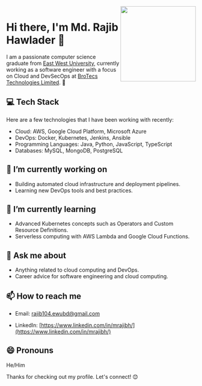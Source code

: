 
<img align="right" width="200" height="200" src=![profile-pic](https://user-images.githubusercontent.com/43757878/235487376-ce2ff787-f006-4815-a44b-2ddfbc549b15.jpg)>

# Hi there, I'm Md. Rajib Hawlader 👋


I am a passionate computer science graduate from <a href="https://ewubd.edu">East West University</a>, currently working as a software engineer with a focus on Cloud and DevSecOps at <a href="https://brotecs.com">BroTecs Technologies Limited</a>. 🚀

## 💻 Tech Stack

Here are a few technologies that I have been working with recently:

* Cloud: AWS, Google Cloud Platform, Microsoft Azure
* DevOps: Docker, Kubernetes, Jenkins, Ansible
* Programming Languages: Java, Python, JavaScript, TypeScript
* Databases: MySQL, MongoDB, PostgreSQL

## 🔭 I’m currently working on

- Building automated cloud infrastructure and deployment pipelines.
- Learning new DevOps tools and best practices.

## 🌱 I’m currently learning

- Advanced Kubernetes concepts such as Operators and Custom Resource Definitions.
- Serverless computing with AWS Lambda and Google Cloud Functions.

## 💬 Ask me about

- Anything related to cloud computing and DevOps.
- Career advice for software engineering and cloud computing.

## 📫 How to reach me

- Email: rajib104.ewubd@gmail.com

- LinkedIn: [https://www.linkedin.com/in/mrajibh/](https://www.linkedin.com/in/mrajibh/)

## 😄 Pronouns

He/Him

Thanks for checking out my profile. Let's connect! 😊
